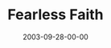 ---
layout: message
category: message
series: "Fear Factor"
title: "Fearless Faith"
date: 2003-09-28-00-00
message_id: 204
audio: "http://s3.amazonaws.com/crossroads-media/message/audio/FF_04_09-28-03_Fearless_Faith.mp3"
audio-duration: "38:33"
explicit: false
---
